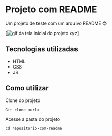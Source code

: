 # Projeto com README
Um projeto de teste com um arquivo README 😎

[<img src="./tela.gif" alt="gif da tela inicial do projeto xyz">]

## Tecnologias utilizadas
- HTML
- CSS
- JS
## Como utilizar

Clone do projeto
```
Git clone <url>
```
Acesse a pasta do projeto
```
cd repositorio-com-readme
```